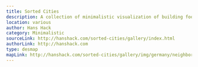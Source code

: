 ```yaml
---
title: Sorted Cities
description: A collection of minimalistic visualization of building footprints sorted from big to small. It is possible to order a custom made poster from a region of your choice.    
location: various
author: Hans Hack
category: Minimalistic
sourceLink: http://hanshack.com/sorted-cities/gallery/index.html
authorLink: http://hanshack.com
type: desmap
mapLink: http://hanshack.com/sorted-cities/gallery/img/germany/neighborhoods/Germany$Berlin$Hellersdorf$918.png
---
```

